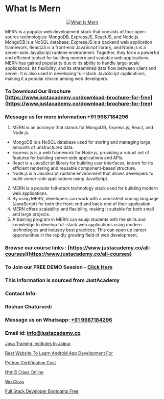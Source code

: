 # What Is Mern

<p align="center">
  <a href="https://justacademy.co/program-detail/mern-stack-development">
    <img src="https://justacademy.co/storage2/program_images/1704700408.webp" alt="What Is Mern">
  </a>
</p>


MERN is a popular web development stack that consists of four open-source technologies: MongoDB, ExpressJS, ReactJS, and Node.js. MongoDB is a NoSQL database, ExpressJS is a backend web application framework, ReactJS is a front-end JavaScript library, and Node.js is a server-side JavaScript runtime environment. Together, they form a powerful and efficient toolset for building modern and scalable web applications. MERN has gained popularity due to its ability to handle large-scale applications, its flexibility, and its streamlined data flow between client and server. It is also used in developing full-stack JavaScript applications, making it a popular choice among web developers.
### To Download Our Brochure [https://www.justacademy.co/download-brochure-for-free](https://www.justacademy.co/download-brochure-for-free)
### Message us for more information [+91 9987184296](https://api.whatsapp.com/send?phone=919987184296)
1) MERN is an acronym that stands for MongoDB, Express.js, React, and Node.js.
- MongoDB is a NoSQL database used for storing and managing large amounts of unstructured data.
- Express.js is a web framework for Node.js, providing a robust set of features for building server-side applications and APIs.
- React is a JavaScript library for building user interfaces, known for its efficient rendering and reusable component-based structure.
- Node.js is a JavaScript runtime environment that allows developers to build server-side applications using JavaScript.
2) MERN is a popular full-stack technology stack used for building modern web applications.
3) By using MERN, developers can work with a consistent coding language (JavaScript) for both the front-end and back-end of their application.
4) MERN offers scalability and flexibility, making it suitable for both small and large projects.
5) A training program in MERN can equip students with the skills and knowledge to develop full-stack web applications using modern technologies and industry best practices. This can open up career opportunities in the rapidly growing field of web development.

### Browse our course links : [https://www.justacademy.co/all-courses](https://www.justacademy.co/all-courses) 
### To Join our FREE DEMO Session - [Click Here](https://www.justacademy.co/register-for-course-demo)


### This information is sourced from JustAcademy
### Contact Info:
### Roshan Chaturvedi
### Message us on Whatsapp: [+91 9987184296](https://api.whatsapp.com/send?phone=919987184296)
### Email id: [info@justacademy.co](mailto:info@justacademy.co)
                
[Java Training Institutes In Jaipur](https://www.linkedin.com/pulse/java-training-institutes-jaipur-justacademy-delhi-p2z2e?trackingId=n3SFT%2BUpPRiGUGvnaC1z4A%3D%3D&lipi=urn%3Ali%3Apage%3Ad_flagship3_company_admin%3B3uDtMYf2QJOigjAh01Sv1g%3D%3D)

[Best Website To Learn Android App Development For ](https://www.linkedin.com/pulse/best-website-learn-android-app-development-justacademy-pune-nqcbc/)

[Python Certification Cost](https://medium.com/@kamblerajas684/python-certification-cost-348c9798d3c9)

[Html5 Class Online](https://medium.com/@abhidnya.1068/html5-class-online-3939c6d59259)

[Wp Class](https://justacademyin.github.io/justacademy/wp-class)

[Full Stack Developer Bootcamp Free](https://justacademyin.github.io/Articles/Full-Stack-Developer-Bootcamp-Free)

